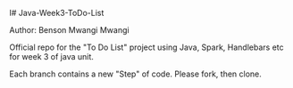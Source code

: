 I# Java-Week3-ToDo-List

Author: Benson Mwangi Mwangi

Official repo for the "To Do List" project using Java, Spark, Handlebars etc for week 3 of java unit.

Each branch contains a new "Step" of code. Please fork, then clone.



